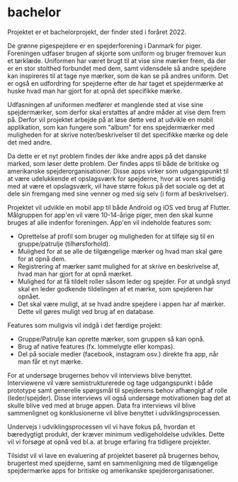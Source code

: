 # bachelor
Projektet er et bachelorprojekt, der finder sted i foråret 2022. 

De grønne pigespejdere er en spejderforening i Danmark for piger. Foreningen udfaser brugen af skjorte som uniform og bruger fremover kun et tørklæde. Uniformen har været brugt til at vise sine mærker frem, da der er en stor stolthed forbundet med dem, samt vidensdele så andre spejdere kan inspireres til at tage nye mærker, som de kan se på andres uniform. Det er også en udfordring for spejderne efter de har taget et spejdermærke at huske hvad man har gjort for at opnå det specifikke mærke. 

Udfasningen af uniformen medfører et manglende sted at vise sine spejdermærker, som derfor skal erstattes af andre måder at vise dem frem på. Derfor vil projektet arbejde på at løse dette ved at udvikle en mobil applikation, som kan fungere som “album” for ens spejdermærker med muligheden for at skrive noter/beskrivelser til det specifikke mærke og dele det med andre. 

Da dette er et nyt problem findes der ikke andre apps på det danske marked, som løser dette problem. Der findes apps til både de britiske og amerikanske spejderorganisationer. Disse apps virker som udgangspunkt til at være udelukkende et opslagsværk for spejderne, hvor at vores samtidig med at være et opslagsværk, vil have større fokus på det sociale og det at dele sin fremgang med sine venner og med sig selv (i form af beskrivelser). 

Projektet vil udvikle en mobil app til både Android og iOS ved brug af Flutter. Målgruppen for app'en vil være 10-14-årige piger, men den skal kunne bruges af alle indenfor foreningen. App'en vil indeholde features som: 
- Oprettelse af profil som bruger og muligheden for at tilføje sig til en gruppe/patrulje (tilhørsforhold). 
- Mulighed for at se alle de tilgængelige mærker og hvad man skal gøre for at opnå dem. 
- Registrering af mærker samt mulighed for at skrive en beskrivelse af, hvad man har gjort for at opnå mærket. 
- Mulighed for at få tildelt roller såsom leder og spejder. For at undgå snyd skal en leder godkende tildelingen af et mærke, som spejderen har opnået. 
- Det skal være muligt, at se hvad andre spejdere i appen har af mærker. Dette vil gøres muligt ved brug af en database.

Features som muligvis vil indgå i det færdige projekt: 
- Gruppe/Patrulje kan oprette mærker, som gruppen så kan opnå. 
- Brug af native features (fx. lommelygte eller kompas). 
- Del på sociale medier (facebook, instagram osv.) direkte fra app, når man får et nyt mærke.

For at undersøge brugernes behov vil interviews blive benyttet. Interviewene vil være semistrukturerede og tage udgangspunkt i både prototype samt generelle spørgsmål til spejderens behov afhængigt af rolle (leder/spejder). Disse interviews vil også undersøge motivationen bag det at skulle blive ved med at bruge appen. Data fra interviews vil blive sammenlignet og konklusionerne vil blive benyttet i udviklingsprocessen. 

Undervejs i udviklingsprocessen vil vi have fokus på, hvordan et bæredygtigt produkt, der kræver minimum vedligeholdelse udvikles. Dette vil vi forsøge at opnå ved bl.a. at bruge erfaring fra tidligere projekter. 

Tilsidst vil vi lave en evaluering af projektet baseret på brugernes behov, brugertest med spejderne, samt en sammenligning med de tilgængelige spejdermærke apps for britiske og amerikanske spejderorganisationer.
